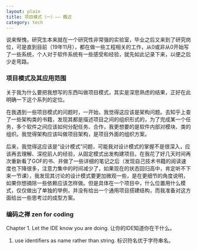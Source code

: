 ```yaml
---
layout: plain
title: 项目模式（一）—— 概述
category: tech
---
```


说来惭愧，研究生本来就在一个研究性非常强的实验室，毕业之后又来到了研究岗位，可是直到目前（19年11月），都在做一些工程相关的工作，从0或非从0开始写了一些系统，个人对于软件系统有一些感受和经验，就先如此记录下来，以便之后少走弯路。

### 项目模式及其应用范围

关于我为什么要把我想写的东西叫做项目模式，其实是深思熟虑的结果，正好在此明确一下这个系列的定位。

在我遇到一些项目模式的问题时，一开始，我觉得这应该是架构问题。去知乎上查了一些架构类的书籍，发现其都是描述项目之间的组织形式的，为了完成某一个任务，多个软件之间应该如何分配任务、合作，我更想要的是软件内部对模块、类的组织。我觉得架构应该叫做项目架构，是项目外面的组织方案。

后来，我觉得这应该是“设计模式”问题，可能我对设计模式的掌握不是很深入，应该再去理解、深挖前人的经验，从固定模式出发构建项目。在我花了好几天时间再次重新看了GOF的书、并做了一些详细的笔记之后（发现自己技术书籍的阅读速度也下降很多，注意力集中的时间减少了，如果现在的状态回归高中，肯定听不下来一节课），我发现其讨论的设计模式要更加微观一些，是在更细节的角度说明，如果你想摘除一些依赖应该怎样做。但是具体在一个项目中，什么位置用什么模式，仅仅做出了单独的举例，并没有给出一个通用项目搭建结构，而我准备对这方面给出一些思考过的成型方案。


### 编码之禅 zen for coding

Chapter 1. Let the IDE know you are doing. 让你的IDE知道你在干什么。

1. use identifiers as name rather than string. 标识符名优于字符串名。

